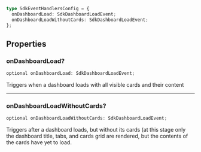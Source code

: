 ```ts
type SdkEventHandlersConfig = {
  onDashboardLoad: SdkDashboardLoadEvent;
  onDashboardLoadWithoutCards: SdkDashboardLoadEvent;
};
```

## Properties

### onDashboardLoad?

```ts
optional onDashboardLoad: SdkDashboardLoadEvent;
```

Triggers when a dashboard loads with all visible cards and their content

---

### onDashboardLoadWithoutCards?

```ts
optional onDashboardLoadWithoutCards: SdkDashboardLoadEvent;
```

Triggers after a dashboard loads, but without its cards (at this stage only the dashboard title, tabs, and cards grid are rendered, but the contents of the cards have yet to load.
